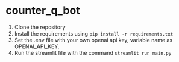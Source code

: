 # counter_q_bot

1. Clone the repository
2. Install the requirements using `pip install -r requirements.txt`
3. Set the .env file with your own openai api key, variable name as OPENAI_API_KEY.
4. Run the streamlit file with the command `streamlit run main.py`
